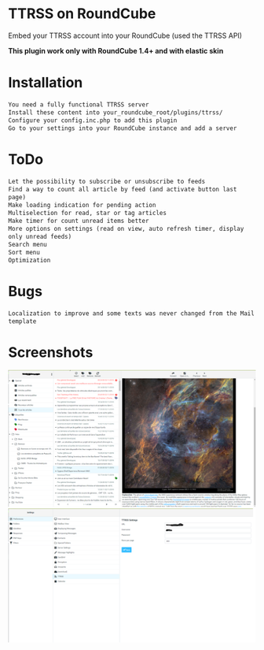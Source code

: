 # TTRSS on RoundCube

Embed your TTRSS account into your RoundCube (used the TTRSS API)

**This plugin work only with RoundCube 1.4+ and with elastic skin**

# Installation

```
You need a fully functional TTRSS server
Install these content into your_roundcube_root/plugins/ttrss/
Configure your config.inc.php to add this plugin
Go to your settings into your RoundCube instance and add a server
```

# ToDo

```
Let the possibility to subscribe or unsubscribe to feeds
Find a way to count all article by feed (and activate button last page)
Make loading indication for pending action
Multiselection for read, star or tag articles
Make timer for count unread items better
More options on settings (read on view, auto refresh timer, display only unread feeds)
Search menu
Sort menu
Optimization
```

# Bugs

```
Localization to improve and some texts was never changed from the Mail template
```

# Screenshots
![roundcube_ttrss Main](screenshots/Main.png)
![roundcube_ttrss Settings](screenshots/Settings.png)